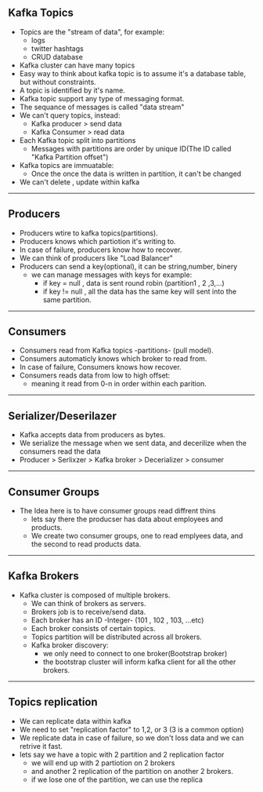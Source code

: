 ## Kafka Topics
- Topics are the "stream of data", for example:
	* logs
	* twitter hashtags 
	* CRUD database 
- Kafka cluster can have many topics 
- Easy way to think about kafka topic is to assume it's a database table, but without constraints.
- A topic is identified by it's name. 
- Kafka topic support any type of messaging format. 
- The sequance of messages is called "data stream"
- We can't query topics, instead:
	* Kafka producer > send data 
	* Kafka Consumer > read data
- Each Kafka topic split into partitions
	* Messages with partitions are order by unique ID(The ID called "Kafka Partition offset")
- Kafka topics are immuatable: 
	* Once the once the data is written in partition, it can't be changed
- We can't delete , update within kafka

----------------------------------------------

## Producers 
- Producers wtire to kafka topics(partitions). 
- Producers knows which partiotion it's writing to. 
- In case of failure, producers know how to recover. 
- We can think of producers like "Load Balancer" 
- Producers can send a key(optional), it can be string,number, binery
	* we can manage messages with keys for example: 
		* if key = null , data is sent round robin (partition1 , 2 ,3,...)
		* if key != null , all the data has the same key will sent into the same partition.

-------------------------------------------------

## Consumers 
- Consumers read from Kafka topics -partitions- (pull model).
- Consumers automaticly knows which broker to read from. 
- In case of failure, Consumers knows how recover. 
- Consumers reads data from low to high offset: 
	* meaning it read from 0-n in order within each parition. 

------------------------------------------------

## Serializer/Deserilazer 
- Kafka accepts data from producers as bytes. 
- We serialize the message when we sent data, and decerilize when the consumers read the data
- Producer > Serlixzer > Kafka broker > Decerializer > consumer 

----------------------------------

## Consumer Groups 
- The Idea here is to have consumer groups read diffrent thins
	* lets say there the producser has data about employees and products. 
	* We create two consumer groups, one to read emplyees data, and the second to read products data. 
	
---------------------------------

## Kafka Brokers 
- Kafka cluster is composed of multiple brokers.
	* We can think of brokers as servers. 
	* Brokers job is to receive/send data. 
	* Each broker has an ID -Integer- (101 , 102 , 103, ...etc) 
	* Each broker consists of certain topics. 
	* Topics partition will be distributed across all brokers. 
	* Kafka broker discovery:
		* we only need to connect to one broker(Bootstrap broker)
		* the bootstrap cluster will inform kafka client for all the other brokers.

----------------------------------

## Topics replication

- We can replicate data within kafka 
- We need to set "replication factor" to 1,2, or 3 (3 is a common option)
- We replicate data in case of failure, so we don't loss data and we can retrive it fast.
- lets say we have a topic with 2 partition and 2 replication factor 
	* we will end up with 2 partiotion on 2 brokers 
	* and another 2 replication of the partition on another 2 brokers. 
	* if we lose one of the partition, we can use the replica

